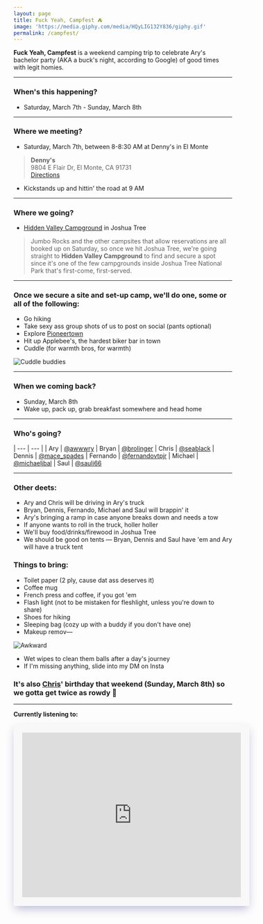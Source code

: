 ```yaml
---
layout: page
title: Fuck Yeah, Campfest ⛺️
image: 'https://media.giphy.com/media/HQyLIG132Y836/giphy.gif'
permalink: /campfest/
---
```


**Fuck Yeah, Campfest** is a weekend camping trip to celebrate Ary's bachelor party (AKA a buck's night, according to Google) of good times with legit homies.

***

### When's this happening?
- Saturday, March 7th - Sunday, March 8th

***

### Where we meeting?
- Saturday, March 7th, between 8-8:30 AM at Denny's in El Monte

> **Denny's**  
9804 E Flair Dr, El Monte, CA 91731  
[Directions][url-dennys]

- Kickstands up and hittin' the road at 9 AM

***

### Where we going?

- [Hidden Valley Campground][url-hidden-valley] in Joshua Tree

> Jumbo Rocks and the other campsites that allow reservations are all booked up on Saturday, so once we hit Joshua Tree, we're going straight to **Hidden Valley Campground** to find and secure a spot since it's one of the few campgrounds inside Joshua Tree National Park that's first-come, first-served.

***

### Once we secure a site and set-up camp, we'll do one, some or all of the following:

- Go hiking
- Take sexy ass group shots of us to post on social (pants optional)
- Explore [Pioneertown][url-pioneertown]
- Hit up Applebee's, the hardest biker bar in town
- Cuddle (for warmth bros, for warmth)

![Cuddle buddies](https://media.giphy.com/media/l2R0aK28kY1iYrlQI/giphy.gif)

***

### When we coming back?
- Sunday, March 8th
- Wake up, pack up, grab breakfast somewhere and head home

***

### Who's going?

| --- | --- |
| Ary | [@awwwry][url-awwwry]
| Bryan | [@brolinger][url-brolinger]
| Chris | [@seablack][url-seablack]
| Dennis | [@mace_spades][url-mace-spades]
| Fernando | [@fernandovtpjr][url-fernandovtpjr]
| Michael | [@michaeljbal][url-michaeljbal]
| Saul | [@sauli66][url-sauli66]

***

### Other deets:
- Ary and Chris will be driving in Ary's truck
- Bryan, Dennis, Fernando, Michael and Saul will brappin' it
- Ary's bringing a ramp in case anyone breaks down and needs a tow
- If anyone wants to roll in the truck, holler holler
- We'll buy food/drinks/firewood in Joshua Tree
- We should be good on tents — Bryan, Dennis and Saul have 'em and Ary will have a truck tent   

### Things to bring:
- Toilet paper (2 ply, cause dat ass deserves it)
- Coffee mug
- French press and coffee, if you got 'em
- Flash light (not to be mistaken for fleshlight, unless you're down to share)
- Shoes for hiking
- Sleeping bag (cozy up with a buddy if you don't have one)
- Makeup remov—

![Awkward](https://media.giphy.com/media/13n7XeyIXEIrbG/giphy.gif)

- Wet wipes to clean them balls after a day's journey
- If I'm missing anything, slide into my DM on Insta

### It's also [Chris][url-seablack]' birthday that weekend (Sunday, March 8th) so we gotta get twice as rowdy 🕺

***

**Currently listening to:**  
<iframe src="https://open.spotify.com/embed/playlist/0hvGuO3GFmX3zNWxaK17sZ" width="100%" height="380" frameborder="0" allowtransparency="true" allow="encrypted-media" style="border: 20px solid #f8f8f8; box-shadow: 0 10px 20px -4px rgba(30,28,122,0.3); margin-bottom: 30px;"></iframe>

[url-awwwry]: https://www.instagram.com/awwwry
[url-brolinger]: https://www.instagram.com/brolinger
[url-seablack]: https://www.instagram.com/seablack
[url-mace-spades]: https://www.instagram.com/mace_spades
[url-fernandovtpjr]: https://www.instagram.com/fernandovtpjr
[url-michaeljbal]: https://www.instagram.com/michaeljbal
[url-sauli66]: https://www.instagram.com/sauli66
[url-dennys]: https://goo.gl/maps/i4WHLxTWAgUEc7M5A
[url-hidden-valley]: https://www.nps.gov/jotr/planyourvisit/hidden-valley-campground.htm
[url-pioneertown]: https://www.visitcalifornia.com/attraction/pioneertown